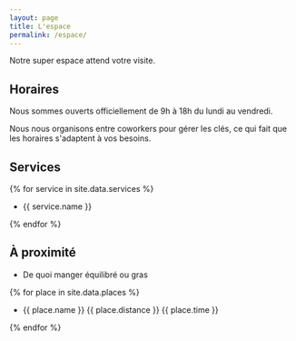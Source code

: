 ```yaml
---
layout: page
title: L'espace
permalink: /espace/
---
```


Notre super espace attend votre visite.

## Horaires

Nous sommes ouverts officiellement de 9h à 18h du lundi au vendredi.

Nous nous organisons entre coworkers pour gérer les clés, ce qui fait que les horaires s'adaptent à vos besoins.

## Services

{% for service in site.data.services %}

- {{ service.name }}

{% endfor %}

## À proximité

- De quoi manger équilibré ou gras

{% for place in site.data.places %}

- {{ place.name }} <span>{{ place.distance }}</span> <span>{{ place.time }}</span> 

{% endfor %}